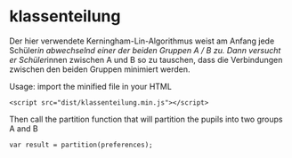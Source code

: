 # klassenteilung

Der hier verwendete Kerningham-Lin-Algorithmus weist am Anfang jede Schüler*in abwechselnd einer der beiden Gruppen A / B zu. Dann versucht er Schüler*innen zwischen A und B so zu tauschen, dass die Verbindungen zwischen den beiden Gruppen minimiert werden.

Usage: import the minified file in your HTML

`<script src="dist/klassenteilung.min.js"></script>`

Then call the partition function that will partition
the pupils into two groups A and B

`var result = partition(preferences);`